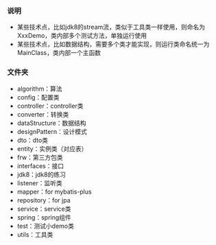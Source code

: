 ### 说明
- 某些技术点，比如jdk8的stream流，类似于工具类一样使用，则命名为XxxDemo，类内部多个测试方法，单独运行使用
- 某些技术点，比如数据结构，需要多个类才能实现，则运行类命名统一为MainClass，类内部一个主函数

### 文件夹
- algorithm：算法
- config：配置类
- controller：controller类
- converter：转换类
- dataStructure：数据结构
- designPattern：设计模式
- dto：dto类
- entity：实例类（对应表）
- frw：第三方包类
- interfaces：接口
- jdk8：jdk8的练习
- listener：监听类
- mapper：for mybatis-plus
- repository：for jpa
- service：service类
- spring：spring组件
- test：测试小demo类
- utils：工具类